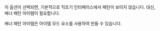 이 옵션이 선택되면, 기본적으로 직조기 인터페이스에서 패턴이 보이지 않습니다. 대신, 배너 패턴 아이템이 필요합니다.

배너 패턴 아이템은 아이템 모드 요소를 사용하여 만들 수 있습니다.